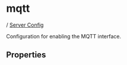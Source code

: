 # mqtt

/ [Server Config](../README.md) 

Configuration for enabling the MQTT interface.

## Properties

